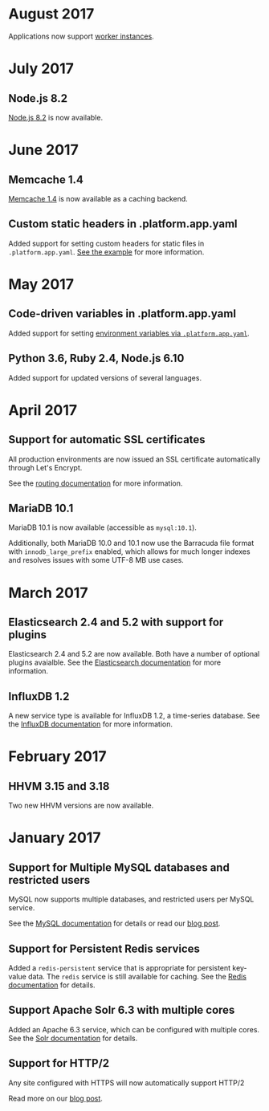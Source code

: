 # August 2017

Applications now support [worker instances](/configuration/app/workers.md).

# July 2017

## Node.js 8.2

[Node.js 8.2](/languages/nodejs.md) is now available.

# June 2017

## Memcache 1.4

[Memcache 1.4](/configuration/services/memcache.md) is now available as a caching backend.

## Custom static headers in .platform.app.yaml

Added support for setting custom headers for static files in `.platform.app.yaml`.  [See the example](/configuration/app/web/md#how-cani-control-the-headers-sent-with-my-files) for more information.

# May 2017

## Code-driven variables in .platform.app.yaml

Added support for setting [environment variables via `.platform.app.yaml`](/configuration/app/variables.md).

## Python 3.6, Ruby 2.4, Node.js 6.10

Added support for updated versions of several languages.

# April 2017

## Support for automatic SSL certificates

All production environments are now issued an SSL certificate automatically through Let's Encrypt.

See the [routing documentation](/configuration/routes.md#HTTPS) for more information.

## MariaDB 10.1

MariaDB 10.1 is now available (accessible as `mysql:10.1`).

Additionally, both MariaDB 10.0 and 10.1 now use the Barracuda file format with `innodb_large_prefix` enabled, which allows for much longer indexes and resolves issues with some UTF-8 MB use cases.

# March 2017

## Elasticsearch 2.4 and 5.2 with support for plugins

Elasticsearch 2.4 and 5.2 are now available.  Both have a number of optional plugins avaialble.  See the [Elasticsearch documentation](/configuration/services/elasticsearch.md) for more information.

## InfluxDB 1.2

A new service type is available for InfluxDB 1.2, a time-series database.  See the [InfluxDB documentation](/configuration/services/influxdb.md) for more information.

# February 2017

## HHVM 3.15 and 3.18

Two new HHVM versions are now available.

# January 2017

## Support for Multiple MySQL databases and restricted users

MySQL now supports multiple databases, and restricted users per MySQL service.

See the [MySQL documentation](/configuration/services/mysql.md) for details or read our [blog post](https://platform.sh/2017/02/multi-mysql/).

## Support for Persistent Redis services

Added a `redis-persistent` service that is appropriate for persistent key-value data. The `redis` service is still available for caching.  See the [Redis documentation](/configuration/services/redis.md) for details.

## Support Apache Solr 6.3 with multiple cores

Added an Apache 6.3 service, which can be configured with multiple cores.  See the [Solr documentation](/configuration/services/solr.md) for details.

## Support for HTTP/2

Any site configured with HTTPS will now automatically support HTTP/2

Read more on our [blog post](https://platform.sh/2017/1/http2/).

